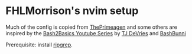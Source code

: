 # FHLMorrison's nvim setup

Much of the config is copied from [ThePrimeagen](https://github.com/ThePrimeagen/init.lua) 
and some others are inspired by the [Bash2Basics Youtube Series](https://www.youtube.com/playlist?list=PLep05UYkc6wTWlugE_9Lj6JlLpvSBbkZ_)
by [TJ DeVries](https://github.com/tjdevries) and [BashBunni](https://github.com/bashbunni)

Prerequisite: install [ripgrep](https://github.com/BurntSushi/ripgrep).
